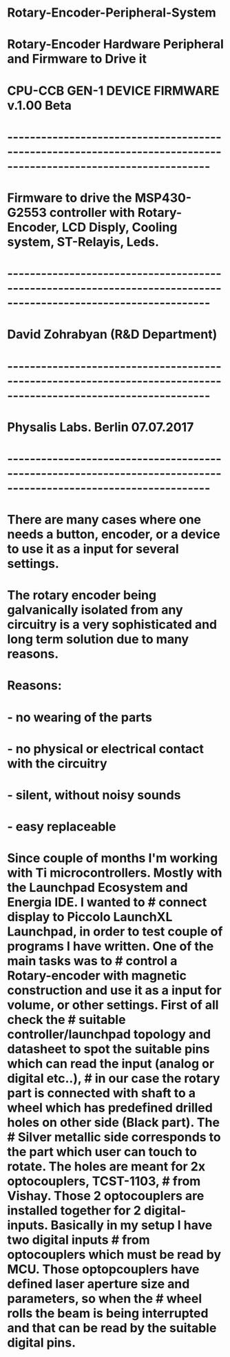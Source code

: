 # Rotary-Encoder-Peripheral-System
# Rotary-Encoder Hardware Peripheral and Firmware to Drive it
# CPU-CCB GEN-1 DEVICE FIRMWARE v.1.00 Beta
# ----------------------------------------------------------------------------------------------------------------
# Firmware to drive the MSP430-G2553 controller with Rotary-Encoder, LCD Disply, Cooling system, ST-Relayis, Leds.
# ----------------------------------------------------------------------------------------------------------------
# David Zohrabyan (R&D Department)
# ----------------------------------------------------------------------------------------------------------------
# Physalis Labs. Berlin 07.07.2017
# ----------------------------------------------------------------------------------------------------------------
# There are many cases where one needs a button, encoder, or a device to use it as a input for several settings.
# The rotary encoder being galvanically isolated from any circuitry is a very sophisticated and long term solution due to many reasons.

# Reasons:

# - no wearing of the parts

# - no physical or electrical contact with the circuitry

# - silent, without noisy sounds

# - easy replaceable
# Since couple of months I'm working with Ti microcontrollers. Mostly with the Launchpad Ecosystem and Energia IDE. I wanted to # connect display to Piccolo LaunchXL Launchpad, in order to test couple of programs I have written. One of the main tasks was to # control a Rotary-encoder with magnetic construction and use it as a input for volume, or other settings. First of all check the  # suitable controller/launchpad topology and datasheet to spot the suitable pins which can read the input (analog or digital etc..), # in our case the rotary part is connected with shaft to a wheel which has predefined drilled holes on other side (Black part). The # Silver metallic side corresponds to the part which user can touch to rotate. The holes are meant for 2x optocouplers, TCST-1103, # from Vishay. Those 2 optocouplers are installed together for 2 digital- inputs. Basically in my setup I have two digital inputs # from optocouplers which must be read by MCU. Those optopcouplers have defined laser aperture size and parameters, so when the # wheel rolls the beam is being interrupted and that can be read by the suitable digital pins.
